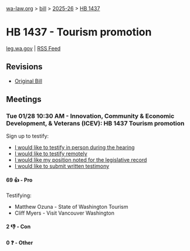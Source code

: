 [wa-law.org](/) > [bill](/bill/) > [2025-26](/bill/2025-26/) > [HB 1437](/bill/2025-26/hb/1437/)

# HB 1437 - Tourism promotion
[leg.wa.gov](https://app.leg.wa.gov/billsummary?BillNumber=1437&Year=2025&Initiative=false) | [RSS Feed](./rss.xml)

## Revisions
* [Original Bill](1/)

## Meetings
### Tue 01/28 10:30 AM - Innovation, Community & Economic Development, & Veterans (ICEV): HB 1437 Tourism promotion
Sign up to testify:
* [I would like to testify in person during the hearing](https://app.leg.wa.gov/csi/Testifier/Add?chamber=House&mId=32578&aId=162083&caId=25087&tId=1)
* [I would like to testify remotely](https://app.leg.wa.gov/csi/Testifier/Add?chamber=House&mId=32578&aId=162083&caId=25087&tId=2)
* [I would like my position noted for the legislative record](https://app.leg.wa.gov/csi/Testifier/Add?chamber=House&mId=32578&aId=162083&caId=25087&tId=3)
* [I would like to submit written testimony](https://app.leg.wa.gov/csi/Testifier/Add?chamber=House&mId=32578&aId=162083&caId=25087&tId=4)

#### 69 👍 - Pro
Testifying:
* Matthew Ozuna - State of Washington Tourism
* Cliff Myers - Visit Vancouver Washington

#### 2 👎 - Con

#### 0 ❓ - Other

